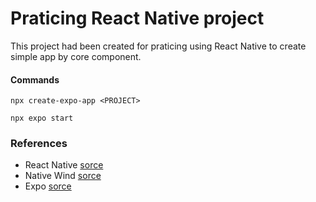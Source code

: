 # Praticing React Native project
This project had been created for praticing using React Native to create simple app by core component.
#### Commands
```
npx create-expo-app <PROJECT>

npx expo start
```
### References
- React Native [sorce](https://reactnative.dev/docs)
- Native Wind [sorce](https://www.nativewind.dev)
- Expo [sorce](https://docs.expo.dev)